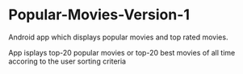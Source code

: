 # Popular-Movies-Version-1
Android app which displays popular movies and top rated movies.

App isplays top-20 popular movies or top-20 best movies of all time accoring to the user sorting criteria
